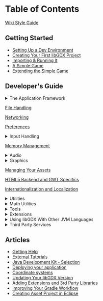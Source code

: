 # Table of Contents
[Wiki Style Guide](/wiki/wiki-style-guide)

## Getting Started
* [Setting Up a Dev Environment](/wiki/setup)
* [Creating Your First libGDX Project](/wiki/project-generation)
* [Importing & Running It](/wiki/import-and-running)
* [A Simple Game](/wiki/a-simple-game)
* [Extending the Simple Game](/wiki/simple-game-extended)

## Developer's Guide
<details><summary>The Application Framework</summary>

<div markdown="1">
* [The Application Framework](/wiki/the-application-framework)  
* [The Life-Cycle](/wiki/the-life-cycle)  
* [Modules Overview](/wiki/modules-overview)  
* [Starter Classes and Configuration](/wiki/starter-classes-and-configuration)  
* [Querying](/wiki/querying)  
* [Logging](/wiki/logging)  
* [Threading](/wiki/threading)  
* [Interfacing With Platform-Specific Code](/wiki/interfacing-with-platform-specific-code)
</div>

</details>

[File Handling](/wiki/file-handling)

[Networking](/wiki/networking)

[Preferences](/wiki/preferences)

<details><summary>Input Handling</summary>

<div markdown="1">
* [Input Handling](/wiki/input-handling)
* [Configuration and Querying](/wiki/configuration-and-querying)
* [Mouse, Touch and Keyboard](/wiki/mouse,-touch-and-keyboard)
  * [Polling](/wiki/polling)  
  * [Event Handling](/wiki/event-handling)
* [Controllers](/wiki/controllers)
* [Gesture Detection](/wiki/gesture-detection)
* [Simple Text Input](/wiki/simple-text-input)
* [Accelerometer](/wiki/accelerometer)
* [Compass](/wiki/compass)
* [Gyroscope](/wiki/gyroscope)
* [Vibrator](/wiki/vibrator)
* [Cursor Visibility and Catching](/wiki/cursor-visibility-and-catching)
* [Back and Menu Key Catching](/wiki/back-and-menu-key-catching)
* [On-Screen Keyboard](/wiki/on-screen-keyboard)
* [Adding new Keycodes](/wiki/adding-new-keycodes)
</div>

</details>

[Memory Management](/wiki/memory-management)

<details><summary>Audio</summary>

<div markdown="1">
* [Audio](/wiki/audio)
* [Sound Effects](/wiki/sound-effects)
* [Streaming Music](/wiki/streaming-music)
* [Playing PCM Audio](/wiki/playing-pcm-audio)
* [Recording PCM Audio](/wiki/recording-pcm-audio)
</div>

</details>

<details><summary>Graphics</summary>

<div markdown="1">
* [Graphics](/wiki/graphics)
* [Querying and configuring graphics (monitors, display modes, vsync, display cutouts)](/wiki/querying-and-configuring-graphics-(monitors,-display-modes,-vsync,-display-cutouts))
* [Continuous and Non-Continuous Rendering](/wiki/continuous-and-non-continuous-rendering)
* [Clearing the Screen](/wiki/clearing-the-screen)
* [Taking a Screenshot](/wiki/taking-a-screenshot)
* [Profiling](/wiki/profiling)
* [Viewports](/wiki/viewports)
* [OpenGL (ES) Support](/wiki/opengl-(es)-support)  
  * Configuration and Querying OpenGL ??  
  * Direct Access ??  
  * Utility Classes  
     -[Rendering Shapes](/wiki/rendering-shapes)  
     -[Textures and TextureRegions](/wiki/textures-and-textureregions)  
     -[Meshes](/wiki/meshes)  
     -[Shaders](/wiki/shaders)  
     -[Frame Buffer Objects](/wiki/frame-buffer-objects)

&nbsp;&nbsp;&nbsp; **2D Graphics**  
* [SpriteBatch, TextureRegions, and Sprites](/wiki/spritebatch,-textureregions,-and-sprites)  
* [2D Animation](/wiki/2d-animation)  
* [Clipping, With the Use of ScissorStack](/wiki/clipping,-with-the-use-of-scissorstack)  
* [Masking](/wiki/masking)  
* [Orthographic Camera](/wiki/orthographic-camera)  
* Mapping Touch Coordinates ??  
* [NinePatches](/wiki/ninepatches)  
* [Bitmap Fonts](/wiki/bitmap-fonts)  
  * [Distance Field Fonts](/wiki/distance-field-fonts)  
  * [Color Markup Language](/wiki/color-markup-language)  
* [Using TextureAtlases](/wiki/using-textureatlases)  
* [Pixmaps](/wiki/pixmaps)  
* [Packing Atlases Offline](/wiki/packing-atlases-offline)  
* [Packing Atlases at Runtime](/wiki/packing-atlases-at-runtime)  
* [Texture Compression](/wiki/texture-compression)  
* [2D ParticleEffects](/wiki/2d-particleeffects)  
* [Tile Maps](/wiki/tile-maps)  
* [scene2d](/wiki/scene2d)  
* [scene2d.ui](/wiki/scene2d.ui)  
  * [Table](/wiki/table)  
  * [Skin](/wiki/skin)  
* [ImGui](/wiki/imgui)

&nbsp;&nbsp;&nbsp; **[3D Graphics](/wiki/3d-graphics)**

* [Quick Start](/wiki/quick-start)  
* [Models](/wiki/models)  
* [Material and Environment](/wiki/material-and-environment)  
* [ModelBatch](/wiki/modelbatch)  
* [ModelCache](/wiki/modelcache)  
* [ModelBuilder, MeshBuilder and MeshPartBuilder](/wiki/modelbuilder,-meshbuilder-and-meshpartbuilder)  
* [3D Animations and Skinning](/wiki/3d-animations-and-skinning)  
* [Importing Blender Models in libGDX](/wiki/importing-blender-models-in-libgdx)  
* [3D Particle Effects](/wiki/3d-particle-effects)  
* [Virtual Reality (VR)](/wiki/virtual-reality-(vr))
* [3D Picking](/wiki/3d-picking)
* Perspective Camera ??  
</div>

</details>

[Managing Your Assets](/wiki/managing-your-assets)

[HTML5 Backend and GWT Specifics](/wiki/html5-backend-and-gwt-specifics)

[Internationalization and Localization](/wiki/internationalization-and-localization)

<details><summary>Utilities</summary>

<div markdown="1">
* [Reading and Writing JSON](/wiki/reading-and-writing-json)
* [Reading and Writing XML](/wiki/reading-and-writing-xml)
* [Collections](/wiki/collections)
* [Reflection](/wiki/reflection)
* [jnigen](/wiki/jnigen)
</div>

</details>

<details><summary>Math Utilities</summary>

<div markdown="1">
* [Math Utilities](/wiki/math-utilities)
* [Interpolation](/wiki/interpolation)
* [Vectors, Matrices, Quaternions](/wiki/vectors,-matrices,-quaternions)
* [Circles, Planes, Rays, etc.](/wiki/circles,-planes,-rays,-etc.)
* [Path Interface and Splines](/wiki/path-interface-and-splines)
* Bounding Volumes ??
* Intersection and Overlap Testing ??
</div>

</details>

<details><summary>Tools</summary>

<div markdown="1">
* [Texture Packer](/wiki/texture-packer)
* [Hiero](/wiki/hiero)
* [2D Particle Editor](/wiki/2d-particle-editor)
* [Skin Composer](/wiki/skin-composer)
* [Overlap2D](/wiki/overlap2d)
</div>

</details>

<details><summary>Extensions</summary>

<div markdown="1">
* [Artificial Intelligence](/wiki/artificial-intelligence)
* [gdx-freetype](/wiki/gdx-freetype)
* [gdx-pay](/wiki/gdx-pay): cross-platform In-App-Purchasing API
* [Physics](/wiki/physics)  
  * [Box2D](/wiki/box2d)  
  * [Bullet Physics](/wiki/bullet-physics)  
     -[Setup](/wiki/bullet-wrapper-setup)  
     -[Using the Wrapper](/wiki/bullet-wrapper-using-the-wrapper)  
     -[Using Models](/wiki/bullet-wrapper-using-models)  
     -[Contact Callbacks](/wiki/bullet-wrapper-contact-callbacks)  
     -[Custom Classes](/wiki/bullet-wrapper-custom-classes)  
     -[Debugging](/wiki/bullet-wrapper-debugging)
* [Publishing Your Own Extensions](/wiki/third-party-extension-support)
</div>

</details>

<details><summary>Using libGDX With Other JVM Languages</summary>

<div markdown="1">
* [Using libGDX With Other JVM Languages](/wiki/using-libgdx-with-other-jvm-languages)
* [Using libGDX With Clojure](/wiki/using-libgdx-with-clojure)
* [Using libGDX With Kotlin](/wiki/using-libgdx-with-kotlin)
* [Using libGDX With Python](/wiki/using-libgdx-with-python)
* [Using libGDX With Scala](/wiki/using-libgdx-with-scala)
</div>

</details>

<details><summary>Third Party Services</summary>

<div markdown="1">
* [AdMob in libGDX](/wiki/admob-in-libgdx)
* [Airpush in libGDX](/wiki/airpush-in-libgdx)
* [Firebase in libGDX](/wiki/firebase-in-libgdx)
* [Smaato in libGDX](/wiki/smaato-in-libgdx)
* [Google Play Games Services in libGDX](/wiki/google-play-games-services-in-libgdx)
* [Pollfish in libGDX](/wiki/pollfish-in-libgdx)
* [ProGuard/DexGuard and libGDX](/wiki/proguard/dexguard-and-libgdx)
</div>

</details>

## Articles
* [Getting Help](/wiki/getting-help)
* [External Tutorials](/wiki/external-tutorials)
* [Java Development Kit - Selection](/wiki/java-development-kit---selection)
* [Deploying your application](/wiki/deploying-your-application)
* [Coordinate systems](/wiki/coordinate-systems)
* [Updating Your libGDX Version](/wiki/updating-libgdx)
* [Adding Extensions and 3rd Party Libraries](/wiki/dependency-management-with-gradle)
* [Improving Your Gradle Workflow](/wiki/improving-workflow-with-gradle)
* [Creating Asset Project in Eclipse](/wiki/creating-a-separate-assets-project-in-eclipse)
